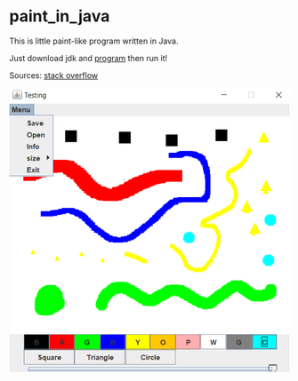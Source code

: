# paint_in_java
This is little paint-like program written in Java.

Just download jdk and [program](out/artifacts/paint_jar/paint.jar) then run it!

Sources: [stack overflow](https://stackoverflow.com/questions/16909375/multiple-problems-regarding-java-paint-program-while-painting)

![img](https://github.com/jGrzyb/paint_in_java/blob/main/paint.png)

